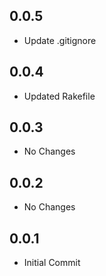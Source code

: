 
## 0.0.5
 * Update .gitignore

## 0.0.4
 * Updated Rakefile

## 0.0.3
 * No Changes

## 0.0.2
 * No Changes

## 0.0.1
 * Initial Commit
